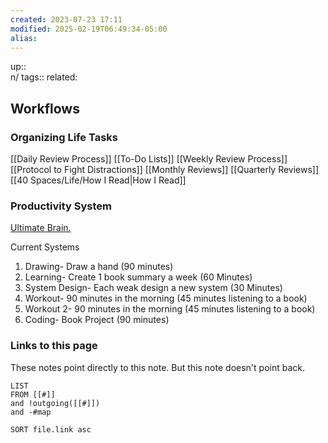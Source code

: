 ```yaml
---
created: 2023-07-23 17:11
modified: 2025-02-19T06:49:34-05:00
alias: 
---
```

up::  
n/
tags:: 
related: 

## Workflows

### Organizing Life Tasks

[[Daily Review Process]]
[[To-Do Lists]]
[[Weekly Review Process]]
[[Protocol to Fight Distractions]]
[[Monthly Reviews]]
[[Quarterly Reviews]]
[[40 Spaces/Life/How I Read|How I Read]]
### Productivity System
[Ultimate Brain.](https://thomasfrank.notion.site/Ultimate-Brain-Creator-s-Companion-Hub-536903bad2f44dfab9eb87f2bf459d5a)
 
Current Systems 
1. Drawing- Draw a hand (90 minutes)
2. Learning- Create 1 book summary a week (60 Minutes)
3. System Design- Each weak design a new system (30 Minutes)
4. Workout- 90 minutes in the morning (45 minutes listening to a book) 
5. Workout 2- 90 minutes in the morning (45 minutes listening to a book) 
6. Coding- Book Project (90 minutes)

### Links to this page
These notes point directly to this note. But this note doesn't point back.
```dataview
LIST
FROM [[#]]
and !outgoing([[#]])
and -#map

SORT file.link asc
```



